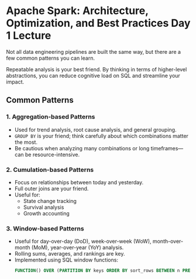 # Apache Spark: Architecture, Optimization, and Best Practices Day 1 Lecture

Not all data engineering pipelines are built the same way, but there are a few common patterns you can learn.

Repeatable analysis is your best friend. By thinking in terms of higher-level abstractions, you can reduce cognitive load on SQL and streamline your impact.

## Common Patterns

### 1. Aggregation-based Patterns
- Used for trend analysis, root cause analysis, and general grouping.
- `GROUP BY` is your friend; think carefully about which combinations matter the most.
- Be cautious when analyzing many combinations or long timeframes—can be resource-intensive.

### 2. Cumulation-based Patterns
- Focus on relationships between today and yesterday.
- Full outer joins are your friend.
- Useful for:
  - State change tracking
  - Survival analysis
  - Growth accounting

### 3. Window-based Patterns
- Useful for day-over-day (DoD), week-over-week (WoW), month-over-month (MoM), year-over-year (YoY) analysis.
- Rolling sums, averages, and rankings are key.
- Implemented using SQL window functions:
  ```sql
  FUNCTION() OVER (PARTITION BY keys ORDER BY sort_rows BETWEEN n PRECEDING AND CURRENT ROW)
